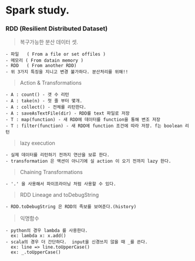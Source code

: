 # Spark study.

### RDD (Resilient Distributed Dataset)

  > 복구가능한 분산 데이터 셋.

    - 파일   ( From a file or set offiles )
    - 메모리 ( From datain memory )
    - RDD   ( From another RDD)
    - 위 3가지 특징을 지니고 변경 불가하다. 분산처리를 위해!!

  > Action & Transformations

    - A : count() - 갯 수 리턴
    - A : take(n) - 첫 줄 부터 몇개.
    - A : collect() - 전체를 리턴한다.
    - A : saveAsTextFile(dir) - RDD를 text 파일로 저장
    - T : map(function) - 새 RDD에 데이터를 function을 통해 변조 저장
    - T : filter(function) - 새 RDD에 function 조건에 따라 저장. f는 boolean 리턴

  > lazy execution

    - 실제 데이터를 리턴하기 전까지 연산을 보류 한다.
    - transformation 은 액션이 아니기에 실 action 이 오기 전까지 lazy 한다.

  > Chaining Transformations

    - '.' 을 사용해서 파이프라이닝 처럼 사용할 수 있다.

  > RDD Lineage and toDebugString

    - RDD.toDebugString 은 RDD의 족보를 보여준다.(history)

  > 익명함수
    
    - python의 경우 lambda 를 사용한다. 
      ex: lambda x: x.add()
    - scala의 경우 더 간단하다.  input을 신경쓰지 않을 때 _를 쓴다.
      ex: line => line.toUpperCase()
      ex: _.toUpperCase()

